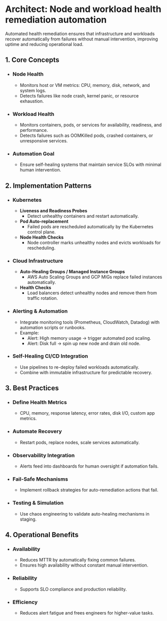 # Architect: Node and workload health remediation automation

Automated health remediation ensures that infrastructure and workloads recover automatically from failures without manual intervention, improving uptime and reducing operational load.

## 1. Core Concepts
- ### Node Health
	- Monitors host or VM metrics: CPU, memory, disk, network, and system logs.
	- Detects failures like node crash, kernel panic, or resource exhaustion.
- ### Workload Health
	- Monitors containers, pods, or services for availability, readiness, and performance.
	- Detects failures such as OOMKilled pods, crashed containers, or unresponsive services.
- ### Automation Goal
	- Ensure self-healing systems that maintain service SLOs with minimal human intervention.
## 2. Implementation Patterns
- ### Kubernetes
	- **Liveness and Readiness Probes**
		- Detect unhealthy containers and restart automatically.
	- **Pod Auto-replacement**
		- Failed pods are rescheduled automatically by the Kubernetes control plane.
	- **Node Health Checks**
		- Node controller marks unhealthy nodes and evicts workloads for rescheduling.
- ### Cloud Infrastructure
	- **Auto-Healing Groups / Managed Instance Groups**
		- AWS Auto Scaling Groups and GCP MIGs replace failed instances automatically.
	- **Health Checks**
		- Load balancers detect unhealthy nodes and remove them from traffic rotation.
- ### Alerting & Automation
	- Integrate monitoring tools (Prometheus, CloudWatch, Datadog) with automation scripts or runbooks.
	- Example:
		- Alert: High memory usage → trigger automated pod scaling.
		- Alert: Disk full → spin up new node and drain old node.
- ### Self-Healing CI/CD Integration
	- Use pipelines to re-deploy failed workloads automatically.
	- Combine with immutable infrastructure for predictable recovery.
## 3. Best Practices
- ### Define Health Metrics
	- CPU, memory, response latency, error rates, disk I/O, custom app metrics.
- ### Automate Recovery
	- Restart pods, replace nodes, scale services automatically.
- ### Observability Integration
	- Alerts feed into dashboards for human oversight if automation fails.
- ### Fail-Safe Mechanisms
	- Implement rollback strategies for auto-remediation actions that fail.
- ### Testing & Simulation
	- Use chaos engineering to validate auto-healing mechanisms in staging.
## 4. Operational Benefits
- ### Availability
	- Reduces MTTR by automatically fixing common failures.
	- Ensures high availability without constant manual intervention.
- ### Reliability
	- Supports SLO compliance and production reliability.
- ### Efficiency
	- Reduces alert fatigue and frees engineers for higher-value tasks.
